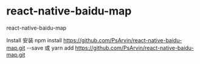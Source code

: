 # react-native-baidu-map
react-native-baidu-map

Install 安装
npm install https://github.com/PsArvin/react-native-baidu-map.git --save
或
yarn add https://github.com/PsArvin/react-native-baidu-map.git
